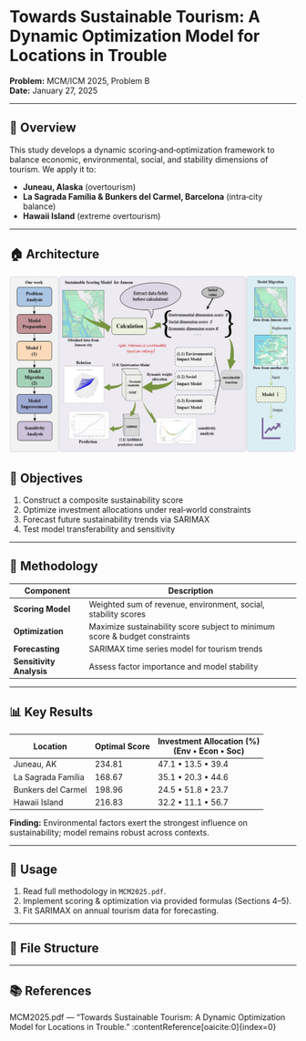# Towards Sustainable Tourism: A Dynamic Optimization Model for Locations in Trouble

**Problem:** MCM/ICM 2025, Problem B  
**Date:** January 27, 2025  

---

## 📖 Overview

This study develops a dynamic scoring‑and‑optimization framework to balance economic, environmental, social, and stability dimensions of tourism. We apply it to:

- **Juneau, Alaska** (overtourism)  
- **La Sagrada Família & Bunkers del Carmel, Barcelona** (intra‑city balance)  
- **Hawaii Island** (extreme overtourism)  

---
## 🏠 Architecture

![Sustainable Tourism Architecture](s.png)
## 🎯 Objectives

1. Construct a composite sustainability score  
2. Optimize investment allocations under real‑world constraints  
3. Forecast future sustainability trends via SARIMAX  
4. Test model transferability and sensitivity  

---

## 🧮 Methodology

| Component | Description |
|-----------|-------------|
| **Scoring Model** | Weighted sum of revenue, environment, social, stability scores |
| **Optimization** | Maximize sustainability score subject to minimum score & budget constraints |
| **Forecasting** | SARIMAX time series model for tourism trends |
| **Sensitivity Analysis** | Assess factor importance and model stability |

---

## 📊 Key Results

| Location | Optimal Score | Investment Allocation (%)<br>(Env • Econ • Soc) |
|----------|---------------|---------------------------------------------|
| Juneau, AK | 234.81 | 47.1 • 13.5 • 39.4 |
| La Sagrada Família | 168.67 | 35.1 • 20.3 • 44.6 |
| Bunkers del Carmel | 198.96 | 24.5 • 51.8 • 23.7 |
| Hawaii Island | 216.83 | 32.2 • 11.1 • 56.7 |

**Finding:** Environmental factors exert the strongest influence on sustainability; model remains robust across contexts.  

---

## 🚀 Usage

1. Read full methodology in `MCM2025.pdf`.  
2. Implement scoring & optimization via provided formulas (Sections 4–5).  
3. Fit SARIMAX on annual tourism data for forecasting.  

---

## 📂 File Structure


---

## 📚 References

MCM2025.pdf — “Towards Sustainable Tourism: A Dynamic Optimization Model for Locations in Trouble.” :contentReference[oaicite:0]{index=0}
